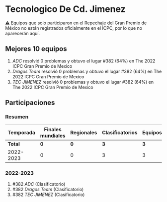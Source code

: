 # Tecnologico De Cd. Jimenez

:warning: Equipos que solo participaron en el Repechaje del Gran Premio de México no están registrados oficialmente en el ICPC, por lo que no aparecerán aquí.

## Mejores 10 equipos

1. _ADC_ resolvió 0 problemas y obtuvo el lugar #382 (64%) en The 2022 ICPC Gran Premio de Mexico
1. _Dragos Team_ resolvió 0 problemas y obtuvo el lugar #382 (64%) en The 2022 ICPC Gran Premio de Mexico
1. _TEC JIMENEZ_ resolvió 0 problemas y obtuvo el lugar #382 (64%) en The 2022 ICPC Gran Premio de Mexico

## Participaciones

### Resumen

| Temporada | Finales mundiales | Regionales | Clasificatorios | Equipos |
| --- | --- | --- | --- | --- |
| **Total** | **0** | **0** | **3** | **3** |
| 2022-2023 | 0 | 0 | 3 | 3 |

### 2022-2023

1. #382 _ADC_ (Clasificatorio)
1. #382 _Dragos Team_ (Clasificatorio)
1. #382 _TEC JIMENEZ_ (Clasificatorio)



